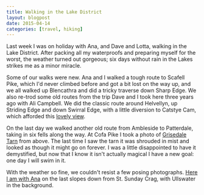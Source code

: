 ```yaml
---
title: Walking in the Lake District
layout: blogpost
date: 2015-04-14
categories: [travel, hiking]
---
```


Last week I was on holiday with Ana, and Dave and Lotta, walking in the Lake
District. After packing all my waterproofs and preparing myself for the worst,
the weather turned out gorgeous; six days without rain in the Lakes strikes me
as a minor miracle.

Some of our walks were new. Ana and I walked a tough route to Scafell Pike,
which I'd never climbed before and got a bit lost on the way up, and we all
walked up Blencathra and did a tricky traverse down Sharp Edge. We also re-trod
some old routes from the trip Dave and I took here three years ago with
Ali Campbell. We did the classic route around Helvellyn, up Striding Edge and
down Swirral Edge, with a little diversion to Catstye Cam, which afforded this
<a href="/assets/images/2015-04-14/Helvellyn.jpg" data-lightbox="helvellyn"
data-title="Ana and Lotta with view to Helvellyn, taken from Catstye Cam">
lovely view</a>.

On the last day we walked another old route from Ambleside to Patterdale,
taking in six fells along the way. At Cofa Pike I took a photo of
<a href="/assets/images/2015-04-14/Grisedale_tarn_2015.jpg" data-lightbox="grisedale"
data-title="Grisedale Tarn from above, 2015">Grisedale Tarn</a>
<a href="/assets/images/2015-04-14/Grisedale_tarn_2012.jpg" data-lightbox="grisedale"
data-title="Grisedale Tarn shore, 2012"></a>
from above. The last time I saw the tarn it was shrouded in mist and looked
as though it might go on forever. I was a little disappointed to have it demystified,
but now that I know it isn't actually magical I have a new goal:
one day I will swim in it.

With the weather so fine, we couldn't resist a few posing photographs.
<a href="/assets/images/2015-04-14/posing.jpg" data-lightbox="posing">
Here I am with Ana</a> on the last slopes
down from St. Sunday Crag, with Ullswater in the background.
